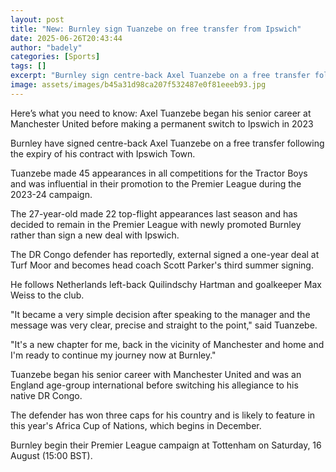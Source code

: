 ```yaml
---
layout: post
title: "New: Burnley sign Tuanzebe on free transfer from Ipswich"
date: 2025-06-26T20:43:44
author: "badely"
categories: [Sports]
tags: []
excerpt: "Burnley sign centre-back Axel Tuanzebe on a free transfer following the expiry of his contract with Ipswich Town."
image: assets/images/b45a31d98ca207f532487e0f81eeeb93.jpg
---
```


Here’s what you need to know: Axel Tuanzebe began his senior career at Manchester United before making a permanent switch to Ipswich in 2023

Burnley have signed centre-back Axel Tuanzebe on a free transfer following the expiry of his contract with Ipswich Town.

Tuanzebe made 45 appearances in all competitions for the Tractor Boys and was influential in their promotion to the Premier League during the 2023-24 campaign.

The 27-year-old made 22 top-flight appearances last season and has decided to remain in the Premier League with newly promoted Burnley rather than sign a new deal with Ipswich.

The DR Congo defender has reportedly, external signed a one-year deal at Turf Moor and becomes head coach Scott Parker's third summer signing.

He follows Netherlands left-back Quilindschy Hartman and goalkeeper Max Weiss to the club. 

"It became a very simple decision after speaking to the manager and the message was very clear, precise and straight to the point," said Tuanzebe.

"It's a new chapter for me, back in the vicinity of Manchester and home and I'm ready to continue my journey now at Burnley."

Tuanzebe began his senior career with Manchester United and was an England age-group international before switching his allegiance to his native DR Congo.

The defender has won three caps for his country and is likely to feature in this year's Africa Cup of Nations, which begins in December.

Burnley begin their Premier League campaign at Tottenham on Saturday, 16 August (15:00 BST).

